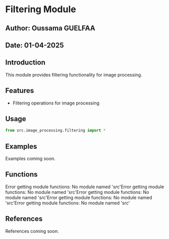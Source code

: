 # Filtering Module

## Author: Oussama GUELFAA
## Date: 01-04-2025

## Introduction

This module provides filtering functionality for image processing.

## Features

- Filtering operations for image processing

## Usage

```python
from src.image_processing.filtering import *
```

## Examples

Examples coming soon.

## Functions

Error getting module functions: No module named 'src'Error getting module functions: No module named 'src'Error getting module functions: No module named 'src'Error getting module functions: No module named 'src'Error getting module functions: No module named 'src'

## References

References coming soon.
